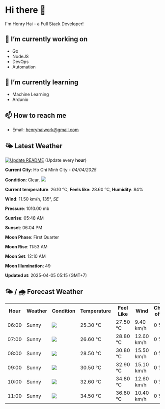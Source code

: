 # Hi there 👋

I'm Henry Hai - a Full Stack Developer!

## 🔭 I’m currently working on

- Go
- NodeJS
- DevOps
- Automation

## 🌱 I’m currently learning

- Machine Learning
- Ardunio

## 📫 How to reach me

- Email: <henryhaiwork@gmail.com>

## 🌤️ Latest Weather
[![Update README](https://github.com/henry0hai/henry0hai/actions/workflows/udpateReadme.yml/badge.svg)](https://github.com/henry0hai/henry0hai/actions/workflows/udpateReadme.yml)
(Update every **hour**)
<!-- CURRENT_WEATHER:START -->
**Current City**: Ho Chi Minh City - *04/04/2025*

**Condition**: Clear, <img src="https://cdn.weatherapi.com/weather/64x64/night/113.png"/>

**Current temperature**: 26.10 °C, **Feels like**: 28.60 °C, **Humidity**: 84%

**Wind**: 11.50 km/h, 135°, *SE*

**Pressure**: 1010.00 mb

**Sunrise**: 05:48 AM

**Sunset**: 06:04 PM

**Moon Phase**: First Quarter

**Moon Rise**: 11:53 AM

**Moon Set**: 12:10 AM

**Moon Illumination**: 49

**Updated at**: 2025-04-05 05:15 (GMT+7)<!-- CURRENT_WEATHER:END -->

## 🌤️ / 🌧️ Forecast Weather
<!-- FORECAST_WEATHER:START -->
<table>
		<tr>
			<th>Hour</th>
			<th>Weather</th>
			<th>Condition</th>
			<th>Temperature</th>
			<th>Feel Like</th>
			<th>Wind</th>
			<th>Chance of Rain</th>
		</tr>
				<tr>
					<td>06:00</td>
					<td>Sunny</td>
					<td><img src='https://cdn.weatherapi.com/weather/64x64/day/113.png'/></td>
					<td>25.30 °C</td>
					<td>27.50 °C</td>
					<td>9.40 km/h</td>
					<td>0 %</td>
				</tr>
				<tr>
					<td>07:00</td>
					<td>Sunny</td>
					<td><img src='https://cdn.weatherapi.com/weather/64x64/day/113.png'/></td>
					<td>26.60 °C</td>
					<td>28.80 °C</td>
					<td>12.60 km/h</td>
					<td>0 %</td>
				</tr>
				<tr>
					<td>08:00</td>
					<td>Sunny</td>
					<td><img src='https://cdn.weatherapi.com/weather/64x64/day/113.png'/></td>
					<td>28.50 °C</td>
					<td>30.80 °C</td>
					<td>15.50 km/h</td>
					<td>0 %</td>
				</tr>
				<tr>
					<td>09:00</td>
					<td>Sunny</td>
					<td><img src='https://cdn.weatherapi.com/weather/64x64/day/113.png'/></td>
					<td>30.50 °C</td>
					<td>32.90 °C</td>
					<td>15.10 km/h</td>
					<td>0 %</td>
				</tr>
				<tr>
					<td>10:00</td>
					<td>Sunny</td>
					<td><img src='https://cdn.weatherapi.com/weather/64x64/day/113.png'/></td>
					<td>32.60 °C</td>
					<td>34.80 °C</td>
					<td>12.60 km/h</td>
					<td>0 %</td>
				</tr>
				<tr>
					<td>11:00</td>
					<td>Sunny</td>
					<td><img src='https://cdn.weatherapi.com/weather/64x64/day/113.png'/></td>
					<td>34.50 °C</td>
					<td>36.80 °C</td>
					<td>10.40 km/h</td>
					<td>0 %</td>
				</tr>
</table>
<!-- FORECAST_WEATHER:END -->
